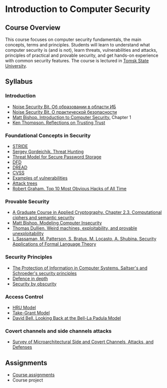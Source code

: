 # Introduction to Computer Security

## Course Overview

This course focuses on computer security fundamentals, the main concepts, terms and principles. Students will learn to understand what computer security is (and is not), learn threats, vulnerabilities and attacks, principles of practical and provable security,  and get hands-on experience with common security features.
The course is lectured in [Tomsk State University](http://en.tsu.ru).

## Syllabus

### Introduction
* [Noise Security Bit. Об образовании в области ИБ](http://noisebit.podster.fm/6)
* [Noise Security Bit. О практической безопасности](http://noisebit.podster.fm/3)
* [Matt Bishop. Introduction to Computer Security.](http://nob.cs.ucdavis.edu/book/book-intro/) Chapter 1
* [Ken Thompson. Reflections on Trusting Trust](https://crypto.stanford.edu/cs155/papers/thompson.pdf)

### Foundational Concepts in Security
* [STRIDE](http://msdn.microsoft.com/en-us/library/ee823899(v=cs.20).aspx)
* [Sergey Gordeichik. Threat Hunting](https://www.youtube.com/watch?v=i2K0NKV_zho)
* [Threat Model for Secure Password Storage](http://goo.gl/Spvzs)
* [DFD](https://www.owasp.org/index.php/Application_Threat_Modeling)
* [DREAD](http://msdn.microsoft.com/en-us/library/ff648644.aspx)
* [CVSS](https://www.first.org/cvss/calculator/3.0)
* [Examples of vulnerabilities](https://www.first.org/cvss/examples)
* [Attack trees](https://en.wikipedia.org/wiki/Attack_tree)
* [Robert Graham. Top 10 Most Obvious Hacks of All Time](https://blog.erratasec.com/2017/07/top-10-most-obvious-hacks-of-all-time.html)

### Provable Security
* [A Graduate Course in Applied Cryptography. Chapter 2.3. Computational ciphers and semantic security](https://crypto.stanford.edu/~dabo/cryptobook/BonehShoup_0_4.pdf)
* [Matt Bishop. Modeling Computer Insecurity](http://nob.cs.ucdavis.edu/bishop/notes/2008-cse-14/2008-cse-14.pdf)
* [Thomas Dullien. Weird machines, exploitability, and provable unexploitability](http://www.dullien.net/thomas/weird-machines-exploitability.pdf)
* [L.Sassaman, M. Patterson, S. Bratus, M. Locasto, A. Shubina. Security Applications of Formal Language Theory](http://www.langsec.org/papers/langsec-tr.pdf)

### Security Principles
* [The Protection of Information in Computer Systems. Saltser's and Schroeder's security principles](http://www.cs.virginia.edu/~evans/cs551/saltzer/)
* [Defence in depth](https://www.sans.org/reading-room/whitepapers/basics/defense-in-depth-525)
* [Security by obscurity](https://danielmiessler.com/study/security-by-obscurity/)

### Access Control
* [HRU Model](http://dl.acm.org/citation.cfm?doid=360303.360333)
* [Take-Grant Model](http://www.cs.nmt.edu/~doshin/t/s06/cs589/pub/2.JLS-TG.pdf)
* [David Bell. Looking Back at the Bell-La Padula Model](https://www.acsac.org/2005/papers/Bell.pdf) 
 
### Covert channels and side channels attacks
* [Survey of Microarchitectural Side and Covert Channels, Attacks, and Defenses](https://eprint.iacr.org/2016/479.pdf) 

## Assignments
* [Course assignments](assignments.md)
* Course project
